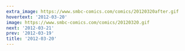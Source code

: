 ```yaml
---
extra_image: https://www.smbc-comics.com/comics/20120320after.gif
hovertext: '2012-03-20'
image: https://www.smbc-comics.com/comics/20120320.gif
next: '2012-03-21'
prev: '2012-03-19'
title: '2012-03-20'
---
```

